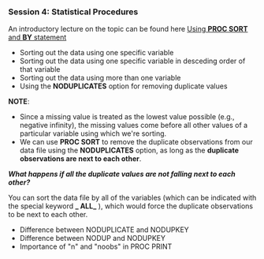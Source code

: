 ### Session 4: Statistical Procedures

An introductory lecture on the topic can be found here [Using **PROC SORT** and **BY** statement](https://stats.idre.ucla.edu/sas/modules/using-proc-sort-and-by-statements/)

* Sorting out the data using one specific variable
* Sorting out the data using one specific variable in desceding order of that variable
* Sorting out the data using more than one variable
* Using the **NODUPLICATES** option for removing duplicate values

**NOTE**: 
* Since a missing value is treated as the lowest value possible (e.g., negative infinity), the missing values come before all other values of a particular variable using which we're sorting.
* We can use **PROC SORT** to remove the duplicate observations from our data file using the **NODUPLICATES** option, as long as the **duplicate observations are next to each other**.

***What happens if all the duplicate values are not falling next to each other?***

You can sort the data file by all of the variables (which can be indicated with the special keyword **_ ALL_** ), which would force the duplicate observations to be next to each other.

* Difference between NODUPLICATE and NODUPKEY
* Difference between NODUP and NODUPKEY
* Importance of "n" and "noobs" in PROC PRINT
